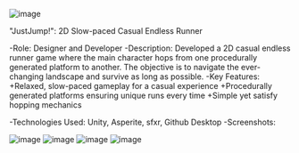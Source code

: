 ![image](https://github.com/user-attachments/assets/b9291815-bd72-41c7-8c98-cdd28010f4cf)


"JustJump!": 2D Slow-paced Casual Endless Runner

-Role: Designer and Developer
-Description: Developed a 2D casual endless runner game where the main character hops from one procedurally generated platform to another. The objective is to navigate the ever-changing landscape and survive as long as possible.
-Key Features:
+Relaxed, slow-paced gameplay for a casual experience
+Procedurally generated platforms ensuring unique runs every time
+Simple yet satisfy hopping mechanics

-Technologies Used: Unity, Asperite, sfxr, Github Desktop
-Screenshots:

![image](https://github.com/user-attachments/assets/122aebd7-1969-4c85-bc3e-4e48ea3c7828)
![image](https://github.com/user-attachments/assets/be5239a5-e2b1-4f4c-8d91-3c2b7dca5f7f)
![image](https://github.com/user-attachments/assets/95e0a472-70f5-4bce-800c-cb03f2ebd145)
![image](https://github.com/user-attachments/assets/0adf0236-417d-4260-aec7-ebe67147c19f)




